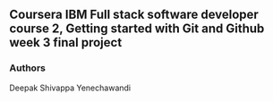 ## Coursera IBM Full stack software developer course 2, Getting started with Git and Github week 3 final project

### Authors
Deepak Shivappa Yenechawandi

